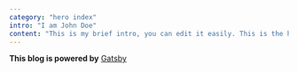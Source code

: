 ```yaml
---
category: "hero index"
intro: "I am John Doe"
content: "This is my brief intro, you can edit it easily. This is the hero section."
---
```


**This blog is powered by** [Gatsby](https://www.gatsbyjs.com)